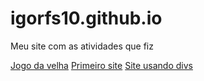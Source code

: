 # igorfs10.github.io
Meu site com as atividades que fiz

[Jogo da velha](https://igorfs10.github.io/jogodavelha)
[Primeiro site](https://igorfs10.github.io/Meu%20site/)
[Site usando divs](https://igorfs10.github.io/div/)
